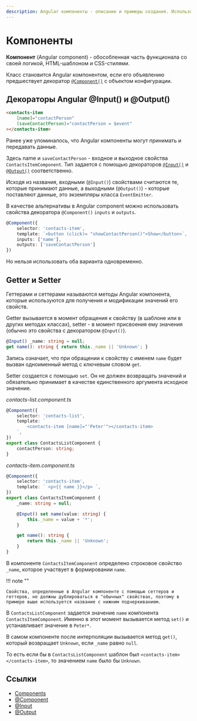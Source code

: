 ```yaml
---
description: Angular компоненты - описание и примеры создания. Использование декороаторов @Input() и @Output(), геттеры и сеттеры Angular компонента.
---
```


# Компоненты

**Компонент** (Angular component) - обособленная часть функционала со своей логикой, HTML-шаблоном и CSS-стилями.

Класс становится Angular компонентом, если его объявлению предшествует декоратор [`@Component()`](https://angular.io/api/core/Component) с объектом конфигурации.

## Декораторы Angular @Input() и @Output()

```html
<contacts-item
    [name]="contactPerson"
    (saveContactPerson)="contactPerson = $event"
></contacts-item>
```

Ранее уже упоминалось, что Angular компоненты могут принимать и передавать данные.

Здесь name и `saveContactPerson` - входное и выходное свойства `ContactsItemComponent`. Тип задается с помощью декораторов [`@Input()`](https://angular.io/api/core/Input) и [`@Output()`](https://angular.io/api/core/Output) соответственно.

Исходя из названия, входными (`@Input()`) свойствами считаются те, которые принимают данные, а выходными (`@Output()`) - которые поставляют данные, это экземпляры класса `EventEmitter`.

В качестве альтернативы в Angular component можно использовать свойства декоратора `@Component()` `inputs` и `outputs`.

```ts
@Component({
	selector: 'contacts-item',
	template: `<button (click)= "showContactPerson()">Show</button>`,
	inputs: ['name'],
	outputs: ['saveContactPerson']
})
```

Но нельзя использовать оба варианта одновременно.

## Getter и Setter

Геттерами и сеттерами называются методы Angular компонента, которые используются для получения и модификации значений его свойств.

Getter вызывается в момент обращения к свойству (в шаблоне или в других методах классах), setter - в момент присвоения ему значения (обычно это свойства с декоратором `@Input()`).

```ts
@Input() _name: string = null;
get name(): string { return this._name || 'Unknown'; }
```

Запись означает, что при обращении к свойству с именем `name` будет вызван одноименный метод с ключевым словом `get`.

Setter создается с помощью `set`. Он не должен возвращать значений и обязательно принимает в качестве единственного аргумента исходное значение.

_contacts-list.component.ts_

```ts
@Component({
    selector: 'contacts-list',
    template: `
        <contacts-item [name]="'Peter'"></contacts-item>
    `,
})
export class ContactsListComponent {
    contactPerson: string;
}
```

_contacts-item.component.ts_

```ts
@Component({
    selector: 'contacts-item',
    template: ` <p>{{ name }}</p> `,
})
export class ContactsItemComponent {
    _name: string = null;

    @Input() set name(value: string) {
        this._name = value + '*';
    }

    get name(): string {
        return this._name || 'Unknown';
    }
}
```

В компоненте `ContactsItemComponent` определено строковое свойство `_name`, которое участвует в формировании `name`.

!!! note ""

    Свойства, определенные в Angular компоненте с помощью сеттеров и геттеров, не должны дублироваться в "обычных" свойствах, поэтому в примере выше используется название с нижним подчеркиванием.

В `ContactsListComponent` задается значение `name` компонента `ContactsItemComponent`. Именно в этот момент вызывается метод `set()` и устанавливает значение в `Peter*`.

В самом компоненте после интерполяции вызывается метод `get()`, который возвращает `Unknown`, если `_name` равно `null`.

То есть если бы в `ContactsListComponent` шаблон был `<contacts-item></contacts-item>`, то значением `name` было бы `Unknown`.

## Ссылки

-   [Components](https://angular.io/guide/displaying-data)
-   [@Component](https://angular.io/api/core/Component)
-   [@Input](https://angular.io/api/core/Input)
-   [@Output](https://angular.io/api/core/Output)
